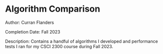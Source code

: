 # Algorithm Comparison
 
Author: Curran Flanders

Completion Date: Fall 2023

Description: Contains a handful of algorithms I developed and performance tests I ran for my CSCI 2300 course during Fall 2023. 
